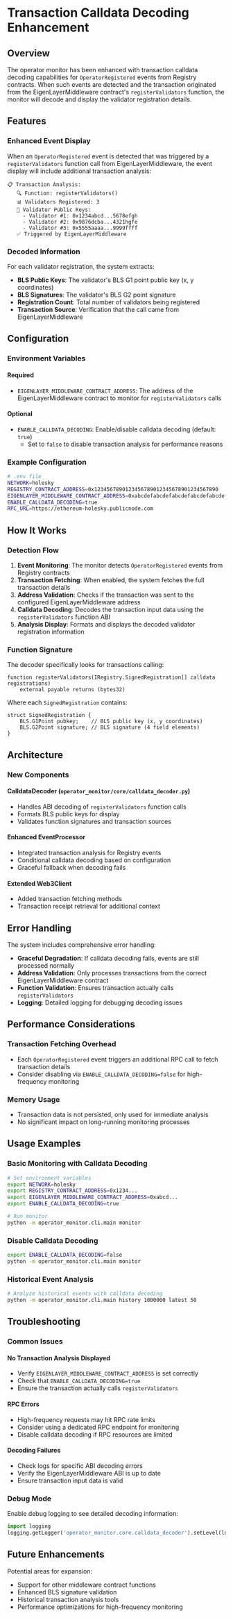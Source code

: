 # Transaction Calldata Decoding Enhancement

## Overview

The operator monitor has been enhanced with transaction calldata decoding capabilities for `OperatorRegistered` events from Registry contracts. When such events are detected and the transaction originated from the EigenLayerMiddleware contract's `registerValidators` function, the monitor will decode and display the validator registration details.

## Features

### Enhanced Event Display

When an `OperatorRegistered` event is detected that was triggered by a `registerValidators` function call from EigenLayerMiddleware, the event display will include additional transaction analysis:

```
📋 Transaction Analysis:
   🔍 Function: registerValidators()
   📊 Validators Registered: 3
   🔑 Validator Public Keys:
     - Validator #1: 0x1234abcd...5678efgh
     - Validator #2: 0x9876dcba...4321hgfe
     - Validator #3: 0x5555aaaa...9999ffff
   ✅ Triggered by EigenLayerMiddleware
```

### Decoded Information

For each validator registration, the system extracts:
- **BLS Public Keys**: The validator's BLS G1 point public key (x, y coordinates)
- **BLS Signatures**: The validator's BLS G2 point signature 
- **Registration Count**: Total number of validators being registered
- **Transaction Source**: Verification that the call came from EigenLayerMiddleware

## Configuration

### Environment Variables

#### Required
- `EIGENLAYER_MIDDLEWARE_CONTRACT_ADDRESS`: The address of the EigenLayerMiddleware contract to monitor for `registerValidators` calls

#### Optional  
- `ENABLE_CALLDATA_DECODING`: Enable/disable calldata decoding (default: `true`)
  - Set to `false` to disable transaction analysis for performance reasons

### Example Configuration

```bash
# .env file
NETWORK=holesky
REGISTRY_CONTRACT_ADDRESS=0x1234567890123456789012345678901234567890
EIGENLAYER_MIDDLEWARE_CONTRACT_ADDRESS=0xabcdefabcdefabcdefabcdefabcdefabcdefabcd
ENABLE_CALLDATA_DECODING=true
RPC_URL=https://ethereum-holesky.publicnode.com
```

## How It Works

### Detection Flow

1. **Event Monitoring**: The monitor detects `OperatorRegistered` events from Registry contracts
2. **Transaction Fetching**: When enabled, the system fetches the full transaction details
3. **Address Validation**: Checks if the transaction was sent to the configured EigenLayerMiddleware address
4. **Calldata Decoding**: Decodes the transaction input data using the `registerValidators` function ABI
5. **Analysis Display**: Formats and displays the decoded validator registration information

### Function Signature

The decoder specifically looks for transactions calling:
```solidity
function registerValidators(IRegistry.SignedRegistration[] calldata registrations) 
    external payable returns (bytes32)
```

Where each `SignedRegistration` contains:
```solidity
struct SignedRegistration {
    BLS.G1Point pubkey;    // BLS public key (x, y coordinates)
    BLS.G2Point signature; // BLS signature (4 field elements)
}
```

## Architecture

### New Components

#### CalldataDecoder (`operator_monitor/core/calldata_decoder.py`)
- Handles ABI decoding of `registerValidators` function calls
- Formats BLS public keys for display
- Validates function signatures and transaction sources

#### Enhanced EventProcessor
- Integrated transaction analysis for Registry events
- Conditional calldata decoding based on configuration
- Graceful fallback when decoding fails

#### Extended Web3Client
- Added transaction fetching methods
- Transaction receipt retrieval for additional context

## Error Handling

The system includes comprehensive error handling:

- **Graceful Degradation**: If calldata decoding fails, events are still processed normally
- **Address Validation**: Only processes transactions from the correct EigenLayerMiddleware contract
- **Function Validation**: Ensures transaction actually calls `registerValidators`
- **Logging**: Detailed logging for debugging decoding issues

## Performance Considerations

### Transaction Fetching Overhead
- Each `OperatorRegistered` event triggers an additional RPC call to fetch transaction details
- Consider disabling via `ENABLE_CALLDATA_DECODING=false` for high-frequency monitoring

### Memory Usage
- Transaction data is not persisted, only used for immediate analysis
- No significant impact on long-running monitoring processes

## Usage Examples

### Basic Monitoring with Calldata Decoding
```bash
# Set environment variables
export NETWORK=holesky
export REGISTRY_CONTRACT_ADDRESS=0x1234...
export EIGENLAYER_MIDDLEWARE_CONTRACT_ADDRESS=0xabcd...
export ENABLE_CALLDATA_DECODING=true

# Run monitor
python -m operator_monitor.cli.main monitor
```

### Disable Calldata Decoding
```bash
export ENABLE_CALLDATA_DECODING=false
python -m operator_monitor.cli.main monitor
```

### Historical Event Analysis
```bash
# Analyze historical events with calldata decoding
python -m operator_monitor.cli.main history 1000000 latest 50
```

## Troubleshooting

### Common Issues

#### No Transaction Analysis Displayed
- Verify `EIGENLAYER_MIDDLEWARE_CONTRACT_ADDRESS` is set correctly
- Check that `ENABLE_CALLDATA_DECODING=true`
- Ensure the transaction actually calls `registerValidators`

#### RPC Errors
- High-frequency requests may hit RPC rate limits
- Consider using a dedicated RPC endpoint for monitoring
- Disable calldata decoding if RPC resources are limited

#### Decoding Failures
- Check logs for specific ABI decoding errors
- Verify the EigenLayerMiddleware ABI is up to date
- Ensure transaction input data is valid

### Debug Mode
Enable debug logging to see detailed decoding information:
```python
import logging
logging.getLogger('operator_monitor.core.calldata_decoder').setLevel(logging.DEBUG)
```

## Future Enhancements

Potential areas for expansion:
- Support for other middleware contract functions
- Enhanced BLS signature validation
- Historical transaction analysis tools
- Performance optimizations for high-frequency monitoring